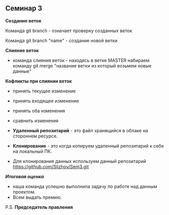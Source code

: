 ##  __Семинар 3__

__Создание веток__

Команда git branch - означает проверку созданных веток

Команда git branch "name" - создание новой ветки

__Слияние веток__

* команда слияния веток - находясь в ветке MASTER набираем команду git merge "название ветки из который возьмем новые данные"

__Кофликты при слиянии веток__

* принять текущее изменение

* принять входящее изменение

* принять оба изменения

* сравнить изменения



* __Удаленный репозитарий__ - это файл хранящийся в облаке на стороннем ресурсе. 
* __Клонирование__ - это когда копируем удаленный репозитарий к себе на локальный ПК.
* Для клонирования данных используем данный репозитарий https://github.com/Slizhov/Sem3.git


__*Итоговая оценка*__

* наша команда успешно выполнила задачу по работе над данным проектом.
* Всем выдать премию.

P.S. __Председатель правления__
